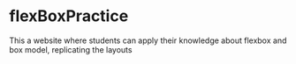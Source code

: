 # flexBoxPractice
This a website where students can apply their knowledge about flexbox and box model, replicating the layouts
